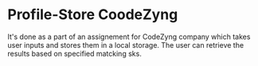 # Profile-Store CoodeZyng

It's done as a part of an assignement for CodeZyng company which takes user inputs and stores them in a local storage.
The user can retrieve the results based on specified matcking sks.
